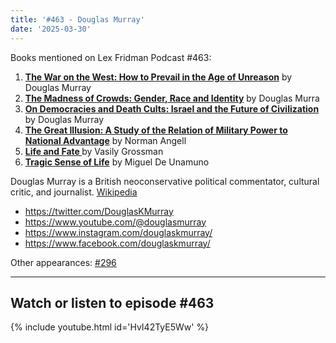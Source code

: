 ```yaml
---
title: '#463 - Douglas Murray'
date: '2025-03-30'
---
```


Books mentioned on Lex Fridman Podcast #463:

1. <b><a href="https://amzn.to/43brs3y" target="_blank" rel="sponsored noopener noreferrer">The War on the West: How to Prevail in the Age of Unreason</a></b> by Douglas Murray
2. <b><a href="https://amzn.to/3GLBuko" target="_blank" rel="sponsored noopener noreferrer">The Madness of Crowds: Gender, Race and Identity</a></b> by Douglas Murra
3. <b><a href="https://amzn.to/4d8Jk3n" target="_blank" rel="sponsored noopener noreferrer">On Democracies and Death Cults: Israel and the Future of Civilization</a></b> by Douglas Murray
4. <b><a href="https://amzn.to/3GYhI4Z" target="_blank" rel="sponsored noopener noreferrer">The Great Illusion: A Study of the Relation of Military Power to National Advantage</a></b> by Norman Angell
5. <b><a href="https://amzn.to/3Z41jSU" target="_blank" rel="sponsored noopener noreferrer">Life and Fate </a></b> by Vasily Grossman
6. <b><a href="https://amzn.to/4m8kzIR" target="_blank" rel="sponsored noopener noreferrer">Tragic Sense of Life</a></b> by Miguel De Unamuno

<!--more-->

Douglas Murray is a British neoconservative political commentator, cultural critic, and journalist. <a href="https://en.wikipedia.org/wiki/Douglas_Murray_(author)" target="_blank">Wikipedia</a>

- <a href="https://twitter.com/DouglasKMurray" target="_blank">https://twitter.com/DouglasKMurray</a>
- <a href="https://www.youtube.com/@douglasmurray" target="_blank">https://www.youtube.com/@douglasmurray</a>
- <a href="https://www.instagram.com/douglaskmurray/" target="_blank">https://www.instagram.com/douglaskmurray/</a>
- <a href="https://www.facebook.com/douglaskmurray/" target="_blank">https://www.facebook.com/douglaskmurray/</a>

Other appearances: [\#296](/296-douglas-murray/)

- - - - - -

## Watch or listen to episode #463

{% include youtube.html id='HvI42TyE5Ww' %}